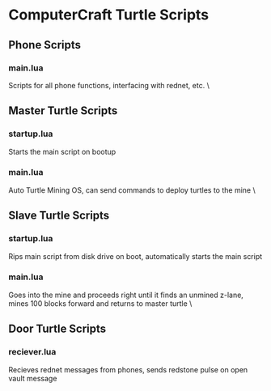 # ComputerCraft Turtle Scripts

## Phone Scripts
### main.lua
Scripts for all phone functions, interfacing with rednet, etc.
\

## Master Turtle Scripts
### startup.lua
Starts the main script on bootup
### main.lua
Auto Turtle Mining OS, can send commands to deploy turtles to the mine
\

## Slave Turtle Scripts
### startup.lua
Rips main script from disk drive on boot, automatically starts the main script
### main.lua
Goes into the mine and proceeds right until it finds an unmined z-lane, mines 100 blocks forward and returns to master turtle
\

## Door Turtle Scripts
### reciever.lua
Recieves rednet messages from phones, sends redstone pulse on open vault message